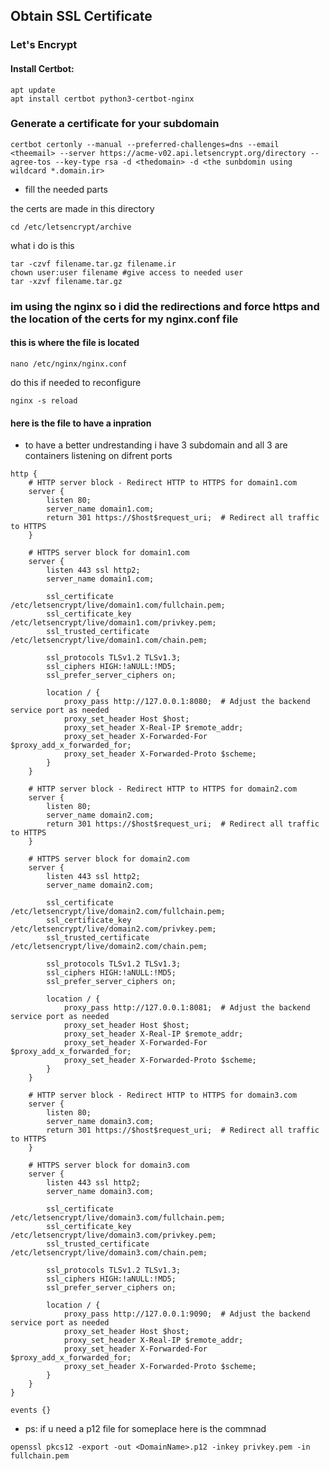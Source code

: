 ## Obtain SSL Certificate

### Let's Encrypt


#### Install Certbot:
```
apt update
apt install certbot python3-certbot-nginx
```

### Generate a certificate for your subdomain
```
certbot certonly --manual --preferred-challenges=dns --email <theemail> --server https://acme-v02.api.letsencrypt.org/directory --agree-tos --key-type rsa -d <thedomain> -d <the sunbdomin using wildcard *.domain.ir>
```
- fill the needed parts

the certs are made in this directory 

```
cd /etc/letsencrypt/archive
```

 what i do is this 

```
tar -czvf filename.tar.gz filename.ir
chown user:user filename #give access to needed user
tar -xzvf filename.tar.gz
```

### im using the nginx so i did the redirections and force https and the location of the certs for my nginx.conf file 

#### this is where the file is located 

```
nano /etc/nginx/nginx.conf
```


do this if needed to reconfigure

```
nginx -s reload
```


#### here is the file to have a inpration 
- to have a better undrestanding i have 3 subdomain and all 3 are containers listening on difrent ports


```
http {
    # HTTP server block - Redirect HTTP to HTTPS for domain1.com
    server {
        listen 80;
        server_name domain1.com;
        return 301 https://$host$request_uri;  # Redirect all traffic to HTTPS
    }

    # HTTPS server block for domain1.com
    server {
        listen 443 ssl http2;
        server_name domain1.com;

        ssl_certificate /etc/letsencrypt/live/domain1.com/fullchain.pem;
        ssl_certificate_key /etc/letsencrypt/live/domain1.com/privkey.pem;
        ssl_trusted_certificate /etc/letsencrypt/live/domain1.com/chain.pem;

        ssl_protocols TLSv1.2 TLSv1.3;
        ssl_ciphers HIGH:!aNULL:!MD5;
        ssl_prefer_server_ciphers on;

        location / {
            proxy_pass http://127.0.0.1:8080;  # Adjust the backend service port as needed
            proxy_set_header Host $host;
            proxy_set_header X-Real-IP $remote_addr;
            proxy_set_header X-Forwarded-For $proxy_add_x_forwarded_for;
            proxy_set_header X-Forwarded-Proto $scheme;
        }
    }

    # HTTP server block - Redirect HTTP to HTTPS for domain2.com
    server {
        listen 80;
        server_name domain2.com;
        return 301 https://$host$request_uri;  # Redirect all traffic to HTTPS
    }

    # HTTPS server block for domain2.com
    server {
        listen 443 ssl http2;
        server_name domain2.com;

        ssl_certificate /etc/letsencrypt/live/domain2.com/fullchain.pem;
        ssl_certificate_key /etc/letsencrypt/live/domain2.com/privkey.pem;
        ssl_trusted_certificate /etc/letsencrypt/live/domain2.com/chain.pem;

        ssl_protocols TLSv1.2 TLSv1.3;
        ssl_ciphers HIGH:!aNULL:!MD5;
        ssl_prefer_server_ciphers on;

        location / {
            proxy_pass http://127.0.0.1:8081;  # Adjust the backend service port as needed
            proxy_set_header Host $host;
            proxy_set_header X-Real-IP $remote_addr;
            proxy_set_header X-Forwarded-For $proxy_add_x_forwarded_for;
            proxy_set_header X-Forwarded-Proto $scheme;
        }
    }

    # HTTP server block - Redirect HTTP to HTTPS for domain3.com
    server {
        listen 80;
        server_name domain3.com;
        return 301 https://$host$request_uri;  # Redirect all traffic to HTTPS
    }

    # HTTPS server block for domain3.com
    server {
        listen 443 ssl http2;
        server_name domain3.com;

        ssl_certificate /etc/letsencrypt/live/domain3.com/fullchain.pem;
        ssl_certificate_key /etc/letsencrypt/live/domain3.com/privkey.pem;
        ssl_trusted_certificate /etc/letsencrypt/live/domain3.com/chain.pem;

        ssl_protocols TLSv1.2 TLSv1.3;
        ssl_ciphers HIGH:!aNULL:!MD5;
        ssl_prefer_server_ciphers on;

        location / {
            proxy_pass http://127.0.0.1:9090;  # Adjust the backend service port as needed
            proxy_set_header Host $host;
            proxy_set_header X-Real-IP $remote_addr;
            proxy_set_header X-Forwarded-For $proxy_add_x_forwarded_for;
            proxy_set_header X-Forwarded-Proto $scheme;
        }
    }
}

events {}

```

- ps: if u need a p12 file for someplace here is the commnad 


```
openssl pkcs12 -export -out <DomainName>.p12 -inkey privkey.pem -in fullchain.pem
``` 


